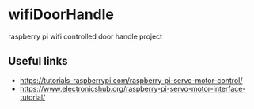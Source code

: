 # wifiDoorHandle
raspberry pi wifi controlled door handle project

## Useful links
* https://tutorials-raspberrypi.com/raspberry-pi-servo-motor-control/
* https://www.electronicshub.org/raspberry-pi-servo-motor-interface-tutorial/
